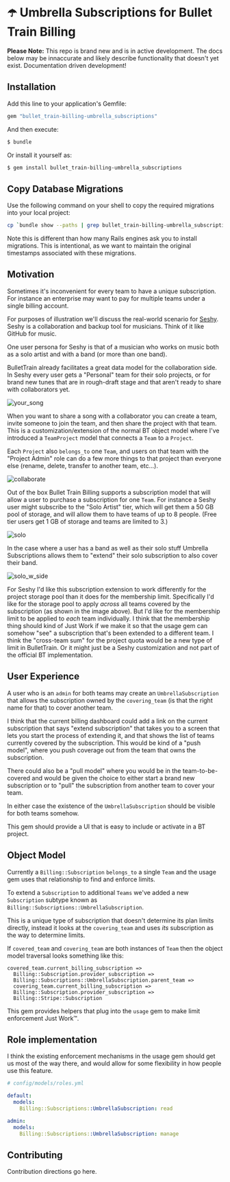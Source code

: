 # ☂️  Umbrella Subscriptions for Bullet Train Billing

**Please Note:** This repo is brand new and is in active development. The docs below may be innaccurate
and likely describe functionality that doesn't yet exist. Documentation driven development!

## Installation
Add this line to your application's Gemfile:

```ruby
gem "bullet_train-billing-umbrella_subscriptions"
```

And then execute:
```bash
$ bundle
```

Or install it yourself as:
```bash
$ gem install bullet_train-billing-umbrella_subscriptions
```

## Copy Database Migrations

Use the following command on your shell to copy the required migrations into your local project:

```bash
cp `bundle show --paths | grep bullet_train-billing-umbrella_subscriptions | sort | head -n 1`/db/migrate/* db/migrate
```
Note this is different than how many Rails engines ask you to install migrations. This is intentional, as we want to maintain the original timestamps associated with these migrations.

## Motivation

Sometimes it's inconvenient for every team to have a unique subscription. For instance an enterprise
may want to pay for multiple teams under a single billing account.

For purposes of illustration we'll discuss the real-world scenario for [Seshy](https://seshy.me). Seshy
is a collaboration and backup tool for musicians. Think of it like GitHub for music.

One user persona for Seshy is that of a musician who works on music both as a solo artist and with a band
(or more than one band).

BulletTrain already facilitates a great data model for the collaboration side. In Seshy every user gets a
"Personal" team for their solo projects, or for brand new tunes that are in rough-draft stage and that
aren't ready to share with collaborators yet.

![your_song](https://user-images.githubusercontent.com/58702/236494773-df1b9285-11e5-45c3-8dfc-1b8149d97955.png)

When you want to share a song with a collaborator you can create a team, invite someone to join the team,
and then share the project with that team. This is a customization/extension of the normal BT object model
where I've introduced a `TeamProject` model that connects a `Team` to a `Project`.

Each `Project` also `belongs_to` one `Team`, and users on that team with the "Project Admin" role can do a
few more things to that project than everyone else (rename, delete, transfer to another team, etc...).

![collaborate](https://user-images.githubusercontent.com/58702/236495741-2ccdbb6e-4435-4f1e-8fc3-630e2fab1018.png)

Out of the box Bullet Train Billing supports a subscription model that will allow a user to purchase a subscription for
one `Team`. For instance a Seshy user might subscribe to the "Solo Artist" tier, which will get them a 50
GB pool of storage, and will allow them to have teams of up to 8 people. (Free tier users get 1 GB of storage
and teams are limited to 3.)

![solo](https://user-images.githubusercontent.com/58702/236496148-8b6b4587-95aa-4b15-940a-c978805d4e5c.png)

In the case where a user has a band as well as their solo stuff Umbrella Subscriptions allows them to "extend"
their solo subscription to also cover their band.

![solo_w_side](https://user-images.githubusercontent.com/58702/236496786-8aea4d96-dc97-418f-8361-1b2bacb18bec.png)

For Seshy I'd like this subscription extension to work differently for the project storage pool than it does
for the membership limit. Specifically I'd like for the storage pool to apply _across_ all teams covered by
the subscription (as shown in the image above). But I'd like for the membership limit to be applied to _each_
team individually. I think that the membership thing should kind of Just Work if we make it so that the usage
gem can somehow "see" a subscription that's been extended to a different team. I think the "cross-team sum"
for the project quota would be a new type of limit in BulletTrain. Or it might just be a Seshy customization
and not part of the official BT implementation.

## User Experience

A user who is an `admin` for both teams may create an `UmbrellaSubscription` that allows the subscription owned
by the `covering_team` (is that the right name for that) to cover another team.

I think that the current billing dashboard could add a link on the current subscription that says "extend subscription"
that takes you to a screen that lets you start the process of extending it, and that shows the list of teams currently
covered by the subscription. This would be kind of a "push model", where you push coverage out from the team that owns
the subscription.

There could also be a "pull model" where you would be in the team-to-be-covered and would be given the choice to either
start a brand new subscription or to "pull" the subscription from another team to cover your team.

In either case the existence of the `UmbrellaSubscription` should be visible for both teams somehow.

This gem should provide a UI that is easy to include or activate in a BT project.

## Object Model

Currently a `Billing::Subscription` `belongs_to` a single `Team` and the usage gem uses that relationship to find and enforce limits.

To extend a `Subscription` to additional `Teams` we've added a new `Subscription` subtype known as `Billing::Subscriptions::UmbrellaSubscription`.

This is a unique type of subscription that doesn't determine its plan limits directly, instead it looks at the `covering_team` and
uses _its_ subscription as the way to determine limits.

If `covered_team` and `covering_team` are both instances of `Team` then the object model traversal looks something like this:

```
covered_team.current_billing_subscription =>
  Billing::Subscription.provider_subscription =>
  Billing::Subscriptions::UmbrellaSubscription.parent_team =>
  covering_team.current_billing_subscription =>
  Billing::Subscription.provider_subscription =>
  Billing::Stripe::Subscription
```

This gem provides helpers that plug into the `usage` gem to make limit enforcement Just Work™.

## Role implementation

I think the existing enforcement mechanisms in the usage gem should get us most of the way there, and would allow for some flexibility
in how people use this feature.

```yml
# config/models/roles.yml

default:
  models:
    Billing::Subscriptions::UmbrellaSubscription: read

admin:
  models:
    Billing::Subscriptions::UmbrellaSubscription: manage
```

## Contributing

Contribution directions go here.


